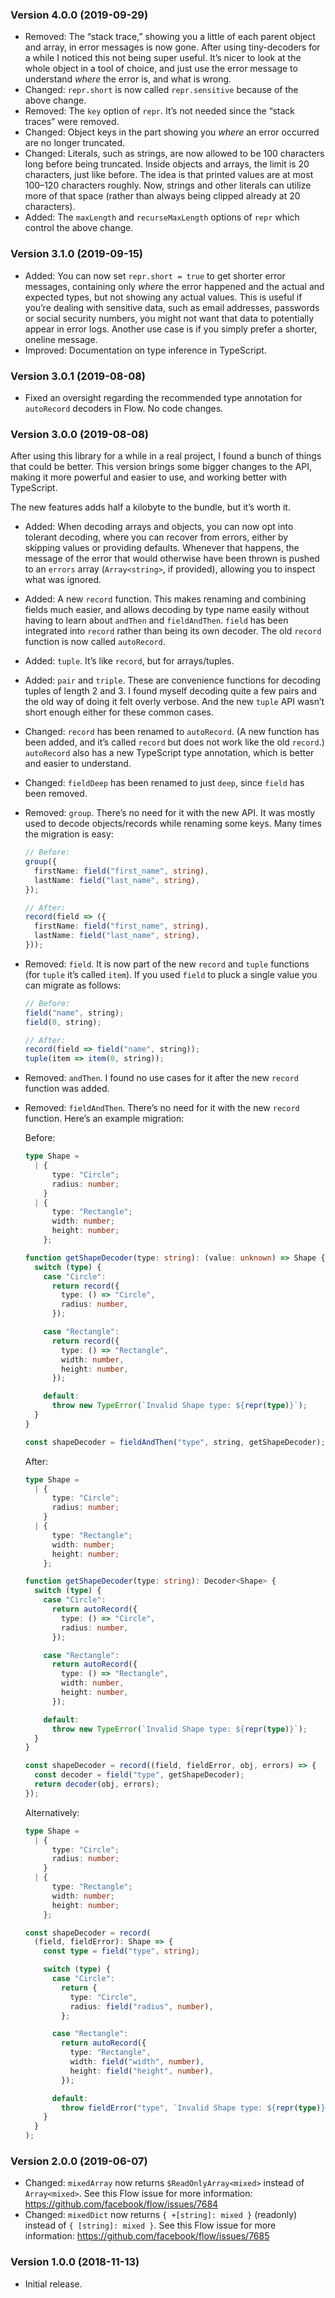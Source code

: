 ### Version 4.0.0 (2019-09-29)

- Removed: The “stack trace,” showing you a little of each parent object and
  array, in error messages is now gone. After using tiny-decoders for a while I
  noticed this not being super useful. It’s nicer to look at the whole object in
  a tool of choice, and just use the error message to understand _where_ the
  error is, and what is wrong.
- Changed: `repr.short` is now called `repr.sensitive` because of the above
  change.
- Removed: The `key` option of `repr`. It’s not needed since the “stack traces”
  were removed.
- Changed: Object keys in the part showing you _where_ an error occurred are no
  longer truncated.
- Changed: Literals, such as strings, are now allowed to be 100 characters long
  before being truncated. Inside objects and arrays, the limit is 20 characters,
  just like before. The idea is that printed values are at most 100–120
  characters roughly. Now, strings and other literals can utilize more of that
  space (rather than always being clipped already at 20 characters).
- Added: The `maxLength` and `recurseMaxLength` options of `repr` which control
  the above change.

### Version 3.1.0 (2019-09-15)

- Added: You can now set `repr.short = true` to get shorter error messages,
  containing only _where_ the error happened and the actual and expected types,
  but not showing any actual values. This is useful if you’re dealing with
  sensitive data, such as email addresses, passwords or social security numbers,
  you might not want that data to potentially appear in error logs. Another use
  case is if you simply prefer a shorter, oneline message.
- Improved: Documentation on type inference in TypeScript.

### Version 3.0.1 (2019-08-08)

- Fixed an oversight regarding the recommended type annotation for `autoRecord`
  decoders in Flow. No code changes.

### Version 3.0.0 (2019-08-08)

After using this library for a while in a real project, I found a bunch of
things that could be better. This version brings some bigger changes to the API,
making it more powerful and easier to use, and working better with TypeScript.

The new features adds half a kilobyte to the bundle, but it’s worth it.

- Added: When decoding arrays and objects, you can now opt into tolerant
  decoding, where you can recover from errors, either by skipping values or
  providing defaults. Whenever that happens, the message of the error that would
  otherwise have been thrown is pushed to an `errors` array (`Array<string>`, if
  provided), allowing you to inspect what was ignored.

- Added: A new `record` function. This makes renaming and combining fields much
  easier, and allows decoding by type name easily without having to learn about
  `andThen` and `fieldAndThen`. `field` has been integrated into `record` rather
  than being its own decoder. The old `record` function is now called
  `autoRecord`.

- Added: `tuple`. It’s like `record`, but for arrays/tuples.

- Added: `pair` and `triple`. These are convenience functions for decoding
  tuples of length 2 and 3. I found myself decoding quite a few pairs and the
  old way of doing it felt overly verbose. And the new `tuple` API wasn’t short
  enough either for these common cases.

- Changed: `record` has been renamed to `autoRecord`. (A new function has been
  added, and it’s called `record` but does not work like the old `record`.)
  `autoRecord` also has a new TypeScript type annotation, which is better and
  easier to understand.

- Changed: `fieldDeep` has been renamed to just `deep`, since `field` has been
  removed.

- Removed: `group`. There’s no need for it with the new API. It was mostly used
  to decode objects/records while renaming some keys. Many times the migration
  is easy:

  ```ts
  // Before:
  group({
    firstName: field("first_name", string),
    lastName: field("last_name", string),
  });

  // After:
  record(field => ({
    firstName: field("first_name", string),
    lastName: field("last_name", string),
  }));
  ```

- Removed: `field`. It is now part of the new `record` and `tuple` functions
  (for `tuple` it’s called `item`). If you used `field` to pluck a single value
  you can migrate as follows:

  ```ts
  // Before:
  field("name", string);
  field(0, string);

  // After:
  record(field => field("name", string));
  tuple(item => item(0, string));
  ```

- Removed: `andThen`. I found no use cases for it after the new `record`
  function was added.

- Removed: `fieldAndThen`. There’s no need for it with the new `record`
  function. Here’s an example migration:

  Before:

  ```ts
  type Shape =
    | {
        type: "Circle";
        radius: number;
      }
    | {
        type: "Rectangle";
        width: number;
        height: number;
      };

  function getShapeDecoder(type: string): (value: unknown) => Shape {
    switch (type) {
      case "Circle":
        return record({
          type: () => "Circle",
          radius: number,
        });

      case "Rectangle":
        return record({
          type: () => "Rectangle",
          width: number,
          height: number,
        });

      default:
        throw new TypeError(`Invalid Shape type: ${repr(type)}`);
    }
  }

  const shapeDecoder = fieldAndThen("type", string, getShapeDecoder);
  ```

  After:

  ```ts
  type Shape =
    | {
        type: "Circle";
        radius: number;
      }
    | {
        type: "Rectangle";
        width: number;
        height: number;
      };

  function getShapeDecoder(type: string): Decoder<Shape> {
    switch (type) {
      case "Circle":
        return autoRecord({
          type: () => "Circle",
          radius: number,
        });

      case "Rectangle":
        return autoRecord({
          type: () => "Rectangle",
          width: number,
          height: number,
        });

      default:
        throw new TypeError(`Invalid Shape type: ${repr(type)}`);
    }
  }

  const shapeDecoder = record((field, fieldError, obj, errors) => {
    const decoder = field("type", getShapeDecoder);
    return decoder(obj, errors);
  });
  ```

  Alternatively:

  ```ts
  type Shape =
    | {
        type: "Circle";
        radius: number;
      }
    | {
        type: "Rectangle";
        width: number;
        height: number;
      };

  const shapeDecoder = record(
    (field, fieldError): Shape => {
      const type = field("type", string);

      switch (type) {
        case "Circle":
          return {
            type: "Circle",
            radius: field("radius", number),
          };

        case "Rectangle":
          return autoRecord({
            type: "Rectangle",
            width: field("width", number),
            height: field("height", number),
          });

        default:
          throw fieldError("type", `Invalid Shape type: ${repr(type)}`);
      }
    }
  );
  ```

### Version 2.0.0 (2019-06-07)

- Changed: `mixedArray` now returns `$ReadOnlyArray<mixed>` instead of
  `Array<mixed>`. See this Flow issue for more information:
  <https://github.com/facebook/flow/issues/7684>
- Changed: `mixedDict` now returns `{ +[string]: mixed }` (readonly) instead of
  `{ [string]: mixed }`. See this Flow issue for more information:
  <https://github.com/facebook/flow/issues/7685>

### Version 1.0.0 (2018-11-13)

- Initial release.
